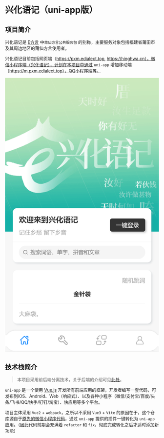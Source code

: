 # 兴化语记（uni-app版）

## 项目简介

兴化语记是 [E方言](https://edialect.top) 中`莆仙方言公共服务包` 的别称，主要服务对象包括福建省莆田市及其周边地区的莆仙方言使用者。

兴化语记目前包括网页端（https://pxm.edialect.top, https://hinghwa.cn），微信小程序端（兴化语记），计划在本项目中通过 `uni-app` 增加移动端（https://m.pxm.edialect.top），QQ小程序端等。

![uni-app版界面首页](images/image-20220701012922288.png)

## 技术栈简介

> 本项目采用前后端分离技术，关于后端的介绍可见[此处](https://github.com/e-dialect/hinghwa-dict-backend)。

`uni-app` 是一个使用 [Vue.js](https://vuejs.org/) 开发所有前端应用的框架，开发者编写一套代码，可发布到iOS、Android、Web（响应式）、以及各种小程序（微信/支付宝/百度/头条/飞书/QQ/快手/钉钉/淘宝）、快应用等多个平台。

项目主体采用 `Vue2` + `webpack`，之所以不采用 `Vue3` + `Vite` 的原因在于，这个仓库源自于[原先的微信小程序代码](https://github.com/e-dialect/hinghwa-dict-mp-weixin)，通过 `uni-app` 提供的插件一键转化为 `uni-app` 应用。（因此代码前期会充满着 `refactor` 和 `fix`，彻底完成转化之后才适时添加新功能）
